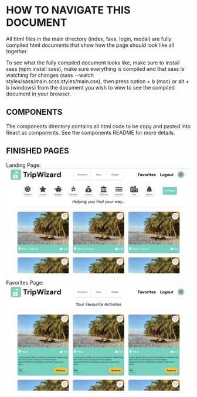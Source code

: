 # HOW TO NAVIGATE THIS DOCUMENT
All html files in the main directory (index, favs, login, modal) are fully compiled html documents that show how the page should look like all together. 

To see what the fully compiled document looks like, make sure to install sass (npm install sass), make sure everything is compiled and that sass is watching for changes (sass --watch styles/sass/main.scss:styles/main.css), then press option + b (mac) or alt + b (windows) from the document you wish to view to see the compiled document in your browser. 

## COMPONENTS
The components directory contains all html code to be copy and pasted into React as components. See the components README for more details.  

## FINISHED PAGES

Landing Page:
![Landing](https://github.com/tamaratell/TripWizard-Styles/blob/master/assets/landing.png?raw=true) 

Favorites Page:
![Favorites](https://github.com/tamaratell/TripWizard-Styles/blob/master/assets/favorites.png?raw=true)

